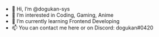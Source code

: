 - 👋 Hi, I’m @dogukan-sys
- 👀 I’m interested in Coding, Gaming, Anime
- 🌱 I’m currently learning Frontend Developing
- 📫 You can contact me here or on Discord: dogukan#0420

<!---
dogukan-sys/dogukan-sys is a ✨ special ✨ repository because its `README.md` (this file) appears on your GitHub profile.
You can click the Preview link to take a look at your changes.
--->
